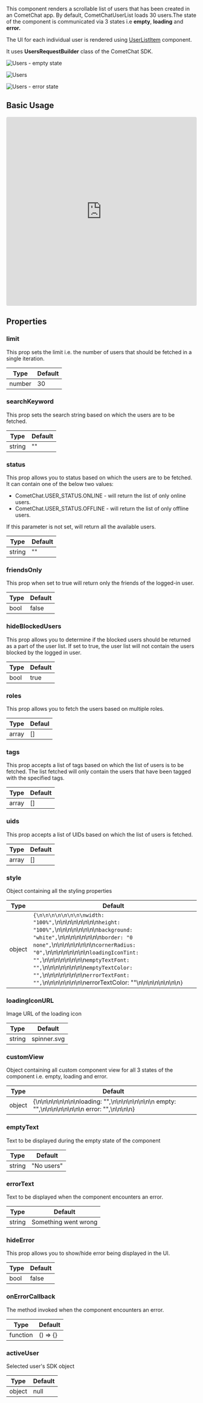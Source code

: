 
This component renders a scrollable list of users that has been created in an  CometChat app. By default, CometChatUserList loads 30 users.The state of the component is communicated via 3 states i.e **empty**, **loading** and **error.**

The UI for each individual user is rendered using [UserListItem](https://www.cometchat.com/docs/v3/react-chat-ui-kit/userlistitem) component.

It uses **UsersRequestBuilder** class of the CometChat SDK.


![Users - empty state](https://uploads.developerhub.io/prod/x9W8/brebh6y4yqmh286j5pvvc9f8ogoc4kpu93d9mf866vqjmv6aiqep4xuyfuis8yh4.png)



![Users](https://uploads.developerhub.io/prod/x9W8/47g7tn0pjg084lghewclkh6letg3i0akhmmzb8jajsqbx16ovurwm1g1x92tz1qz.png)



![Users - error state](https://uploads.developerhub.io/prod/x9W8/uwtkzb8h5mg2nj15q8fpd3ir250byiym9l4wqks2jlkcthb9mw830g4p2s5dqb60.png)


## Basic Usage


<iframe src="https://codesandbox.io/embed/vigilant-http-1r9smi?fontsize=14&hidenavigation=1&theme=dark"
     style="width:100%; height:500px; border:0; border-radius: 4px; overflow:hidden;"
     title="vigilant-http-1r9smi"
     allow="accelerometer; ambient-light-sensor; camera; encrypted-media; geolocation; gyroscope; hid; microphone; midi; payment; usb; vr; xr-spatial-tracking"
     sandbox="allow-forms allow-modals allow-popups allow-presentation allow-same-origin allow-scripts"
   ></iframe>


## Properties

### limit

This prop sets the limit i.e. the number of users that should be fetched in a single iteration.


| Type | Default | 
| ---- | ---- | 
| number | 30 | 


### searchKeyword

This prop sets the search string based on which the users are to be fetched.


| Type | Default | 
| ---- | ---- | 
| string | "" | 


### status

This prop allows you to status based on which the users are to be fetched. It can contain one of the below two values:

- CometChat.USER_STATUS.ONLINE - will return the list of only online users.
- CometChat.USER_STATUS.OFFLINE - will return the list of only offline users.

If this parameter is not set, will return all the available users.


| Type | Default | 
| ---- | ---- | 
| string | "" | 


### friendsOnly

This prop when set to true will return only the friends of the logged-in user.


| Type | Default | 
| ---- | ---- | 
| bool | false | 


### hideBlockedUsers

This prop allows you to determine if the blocked users should be returned as a part of the user list. If set to true, the user list will not contain the users blocked by the logged in user.


| Type | Default | 
| ---- | ---- | 
| bool | true | 


### roles

This prop allows you to fetch the users based on multiple roles.


| Type | Defaul | 
| ---- | ---- | 
| array | [] | 


### tags

This prop accepts a list of tags based on which the list of users is to be fetched. The list fetched will only contain the users that have been tagged with the specified tags.


| Type | Default | 
| ---- | ---- | 
| array | [] | 


### uids

This prop accepts a list of UIDs based on which the list of users is fetched.


| Type | Default | 
| ---- | ---- | 
| array | [] | 


### style

Object containing all the styling properties


| **Type** | **Default** | 
| ---- | ---- | 
| object | `{\n\n\n\n\n\n\n\nwidth: "100%",`\n\n\n\n\n\n\n\n`height: "100%",`\n\n\n\n\n\n\n\n`background: "white",`\n\n\n\n\n\n\n\n`border: "0 none",`\n\n\n\n\n\n\n\n`cornerRadius: "0",`\n\n\n\n\n\n\n\n`loadingIconTint: "",`\n\n\n\n\n\n\n\n`emptyTextFont: "",`\n\n\n\n\n\n\n\n`emptyTextColor: "",`\n\n\n\n\n\n\n\n`errorTextFont: "",`\n\n\n\n\n\n\n\nerrorTextColor: ""\n\n\n\n\n\n\n\n`}` | 


### loadingIconURL

Image URL of the loading icon


| Type | Default | 
| ---- | ---- | 
| string | spinner.svg | 


### customView

Object containing all custom component view for all 3 states of the component i.e. empty, loading and error.


| Type | Default | 
| ---- | ---- | 
| object | {\n\n\n\n\n\n\n\nloading: "",\n\n\n\n\n\n\n\n    empty: "",\n\n\n\n\n\n\n\n    error: "",\n\n\n\n} | 


### emptyText

Text to be displayed during the empty state of the component


| Type | Default | 
| ---- | ---- | 
| string | "No users" | 


### errorText

Text to be displayed when the component encounters an error.


| Type | Default | 
| ---- | ---- | 
| string | Something went wrong | 


### hideError

This prop allows you to show/hide error being displayed in the UI.


| Type | Default | 
| ---- | ---- | 
| bool | false | 


### onErrorCallback

The method invoked when the component encounters an error.


| Type | Default | 
| ---- | ---- | 
| function | () =&gt; {} | 


### activeUser

Selected user's SDK object


| Type | Default | 
| ---- | ---- | 
| object | null | 


